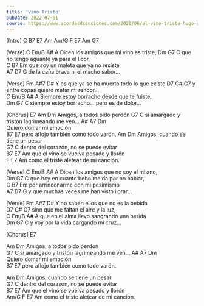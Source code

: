 ```yaml
---
title: 'Vino Triste'
pubDate: 2022-07-01
source: https://www.acordesdcanciones.com/2020/06/el-vino-triste-hugo-del-carril.html
---
```


[Intro]
C B7 E7   Am  Am/G 
F  E7   Am         G7                 

[Verse]
C   Em/B         A# A 
Dicen los amigos que mi vino es triste, 
Dm  G7   C 
que no tengo aguante ya para el licor,                       
C       B7      Em 
que soy un maleta que ya no resiste                     
A7         D7       G 
de la caña brava ni el macho sabor...                               

[Verse]
Fm  A#7        D# 
Y es que ya se ha muerto todo lo que existe
D7     G#          G7 
y entre copas quiero matar mi rencor...                           
C   Em/B        A# A 
Siempre estoy borracho desde que te fuiste,                             
Dm     G7          C 
siempre estoy borracho... pero es de dolor... 

[Chorus]
E7 Am                              Dm 
Amigos, a todos pido perdón
G7                          C 
si amargado y tristón lagrimeando me ven... 
A# A7                           Dm        
Quiero domar mi emoción                          
B7                      E7 
pero aflojo también como todo varón. 
Am                                       Dm 
Amigos, cuando se tiene un pesar                        
G7                        C 
dentro del corazón, no se puede evitar                         
B7      E7        Am
que el vino se vuelva pesado y llorón                          
F  E7   Am 
como el triste aletear de mi canción.                   

[Verse]
C   Em/B         A# A 
Dicen los amigos que no soy el mismo,                               
Dm  G7               C 
que hoy en cuanto bebo me da por no hablar,                       
C       B7      Em
por arrinconarme con mi pesimismo                         
A7           D7       G 
y que muchas veces me han visto llorar...   

[Verse]
Fm  A#7        D# 
Y no saben ellos que no es la bebida                           
D7     G#        G7 
sino que me faltan el aire y la luz,                          
C   Em/B        A# A 
que en el alma llevo sangrando una herida                       
Dm     G7        C 
y voy por la vida cargando mi cruz... 

[Chorus]
E7 

Am                  Dm 
Amigos, a todos pido perdón                           
G7                          C 
si amargado y tristón lagrimeando me ven... 
A# A7                           Dm        
Quiero domar mi emoción                         
B7                      E7 
pero aflojo también como todo varón. 

Am                                       Dm 
Amigos, cuando se tiene un pesar                        
G7                        C 
dentro del corazón, no se puede evitar                         
B7      E7        Am 
que el vino se vuelva pesado y llorón          
Am/G F  E7   Am 
como el triste aletear de mi canción.

